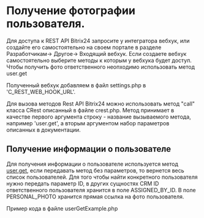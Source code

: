 # Получение фотографии пользователя.

Для доступа к REST API Bitrix24 запросите у интегратора вебхук, или создайте его самостоятельно на своем портале в разделе Разработчикам-> Другое-> Входящий вебхук. Если создаете вебхук самостоятельно выберите методы к которым у вебхука будет доступ. Чтобы получить фото ответственного неопходимо использовать метод user.get

Полученный вебхук добавляем в файл settings.php в 'C_REST_WEB_HOOK_URL'.

Для вызова методов Rest API Bitrix24 можно использовать метод "call" класса CRest описанный в файле crest.php. Метод принимает в качестве первого аргумента строку - название вызываемого метода, например 'user.get', а вторым аргументом набор параметров описанных в документации.

## Получение информации о пользователе

Для получения информации о пользователе используется метод [user.get](https://dev.1c-bitrix.ru/rest_help/users/user_get.php), если передавать метод без параметров, то вернется весь список пользователей. Для того чтобы найти конкретного пользователя нужно передать параметр ID, в других сущностях CRM ID ответственного пользователя хранится в поле ASSIGNED_BY_ID. В поле PERSONAL_PHOTO хранится прямая ссылка на фото пользователя.

Пример кода в файле userGetExample.php
